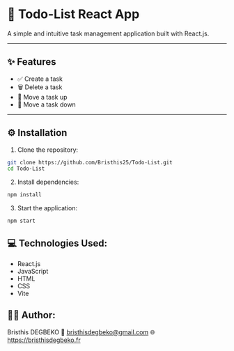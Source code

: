 # 📝 Todo-List React App

A simple and intuitive task management application built with React.js.

---

## ✨ Features

- ✅ Create a task  
- 🗑️ Delete a task  
- 🔼 Move a task up  
- 🔽 Move a task down  

---

## ⚙️ Installation

1. Clone the repository:

```bash
git clone https://github.com/Bristhis25/Todo-List.git
cd Todo-List
```

2. Install dependencies:
```bash
npm install
```

3. Start the application:
```bash
npm start
```
## 💻 Technologies Used:
- React.js
- JavaScript
- HTML
- CSS
- Vite

## 👨‍💻 Author: 
Bristhis DEGBEKO
📧 bristhisdegbeko@gmail.com
🌐 https://bristhisdegbeko.fr